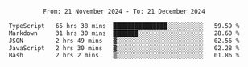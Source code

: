 <div align="center">
<p style="text-align: center;">
<!--START_SECTION:waka-->

```txt
From: 21 November 2024 - To: 21 December 2024

TypeScript   65 hrs 38 mins  ███████████████░░░░░░░░░░   59.59 %
Markdown     31 hrs 30 mins  ███████░░░░░░░░░░░░░░░░░░   28.60 %
JSON         2 hrs 49 mins   ▓░░░░░░░░░░░░░░░░░░░░░░░░   02.56 %
JavaScript   2 hrs 30 mins   ▓░░░░░░░░░░░░░░░░░░░░░░░░   02.28 %
Bash         2 hrs 2 mins    ▒░░░░░░░░░░░░░░░░░░░░░░░░   01.86 %
```

<!--END_SECTION:waka-->
</p>
</div>
